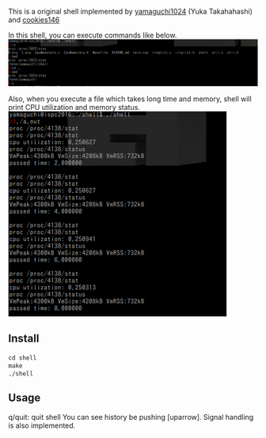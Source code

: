 This is a original shell implemented by [yamaguchi1024](yamaguchi1024.github.io) (Yuka Takahahashi) and [cookies146](cookies146.github.io)

In this shell, you can execute commands like below.
![0.png](https://github.com/yamaguchi1024/shell/blob/master/0.png)

Also, when you execute a file which takes long time and memory, shell will print CPU utilization and memory status.
![1.png](https://github.com/yamaguchi1024/shell/blob/master/1.png)

## Install
````
cd shell
make
./shell
`````
## Usage
q/quit: quit shell
You can see history be pushing [uparrow].
Signal handling is also implemented.
